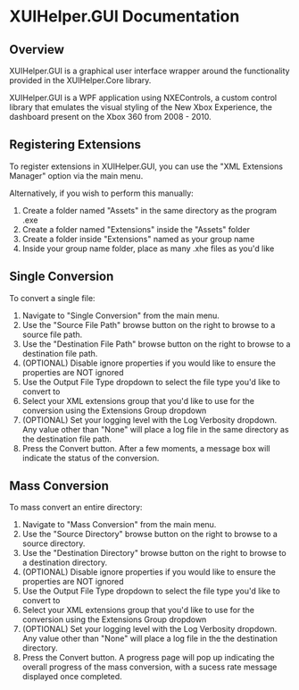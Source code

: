 # XUIHelper.GUI Documentation

## Overview

XUIHelper.GUI is a graphical user interface wrapper around the functionality provided in the XUIHelper.Core library.

XUIHelper.GUI is a WPF application using NXEControls, a custom control library that emulates the visual styling of the New Xbox Experience, the dashboard present on the Xbox 360 from 2008 - 2010.

## Registering Extensions

To register extensions in XUIHelper.GUI, you can use the "XML Extensions Manager" option via the main menu.

Alternatively, if you wish to perform this manually:
1) Create a folder named "Assets" in the same directory as the program .exe
2) Create a folder named "Extensions" inside the "Assets" folder
3) Create a folder inside "Extensions" named as your group name
4) Inside your group name folder, place as many .xhe files as you'd like

## Single Conversion

To convert a single file:
1) Navigate to "Single Conversion" from the main menu.
2) Use the "Source File Path" browse button on the right to browse to a source file path.
3) Use the "Destination File Path" browse button on the right to browse to a destination file path.
4) (OPTIONAL) Disable ignore properties if you would like to ensure the properties are NOT ignored
5) Use the Output File Type dropdown to select the file type you'd like to convert to
6) Select your XML extensions group that you'd like to use for the conversion using the Extensions Group dropdown
7) (OPTIONAL) Set your logging level with the Log Verbosity dropdown. Any value other than "None" will place a log file in the same directory as the destination file path.
8) Press the Convert button. After a few moments, a message box will indicate the status of the conversion.

## Mass Conversion

To mass convert an entire directory:
1) Navigate to "Mass Conversion" from the main menu.
2) Use the "Source Directory" browse button on the right to browse to a source directory.
3) Use the "Destination Directory" browse button on the right to browse to a destination directory.
4) (OPTIONAL) Disable ignore properties if you would like to ensure the properties are NOT ignored
5) Use the Output File Type dropdown to select the file type you'd like to convert to
6) Select your XML extensions group that you'd like to use for the conversion using the Extensions Group dropdown
7) (OPTIONAL) Set your logging level with the Log Verbosity dropdown. Any value other than "None" will place a log file in the the destination directory.
8) Press the Convert button. A progress page will pop up indicating the overall progress of the mass conversion, with a sucess rate message displayed once completed.
